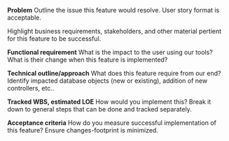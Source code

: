 **Problem**
Outline the issue this feature would resolve. User story format is acceptable. 

Highlight business requirements, stakeholders, and other material pertient for this feature to be successful. 

**Functional requirement**
What is the impact to the user using our tools? What is their change when this feature is implemented?

**Technical outline/approach**
What does this feature require from our end? Identify impacted database objects (new or existing), addition of new controllers, etc..

**Tracked WBS, estimated LOE**
How would you implement this? Break it down to general steps that can be done and tracked separately.

**Acceptance criteria**
How do you measure successful implementation of this feature? Ensure changes-footprint is minimized.
